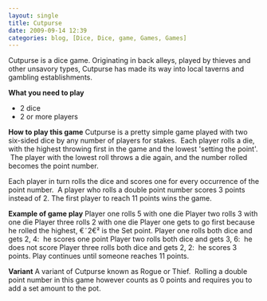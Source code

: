 ```yaml
---
layout: single
title: Cutpurse
date: 2009-09-14 12:39
categories: blog, [Dice, Dice, game, Games, Games]
---
```

Cutpurse is a dice game.
Originating in back alleys, played by thieves and other unsavory types, Cutpurse has made its way into local taverns and gambling establishments.

<strong>What you need to play</strong>
<ul>
	<li>2 dice</li>
	<li>2 or more players</li>
</ul>
<strong>How to play this game</strong>
Cutpurse is a pretty simple game played with two six-sided dice by any number of players for stakes.  Each player rolls a die, with the highest throwing first in the game and the lowest 'setting the point'.  The player with the lowest roll throws a die again, and the number rolled becomes the point number.

Each player in turn rolls the dice and scores one for every occurrence of the point number.  A player who rolls a double point number scores 3 points instead of 2. The first player to reach 11 points wins the game.

<strong>Example of game play</strong>
Player one rolls 5 with one die
Player two rolls 3 with one die
Player three rolls 2 with one die
Player one gets to go first because he rolled the highest, €˜2€² is the Set point.
Player one rolls both dice and gets 2, 4:  he scores one point
Player two rolls both dice and gets 3, 6:  he does not score
Player three rolls both dice and gets 2, 2:  he scores 3 points.
Play continues until someone reaches 11 points.

<strong>Variant</strong>
A variant of Cutpurse known as Rogue or Thief.  Rolling a double point number in this game however counts as 0 points and requires you to add a set amount to the pot.
